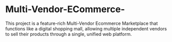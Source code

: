 # Multi-Vendor-ECommerce-
This project is a feature-rich Multi-Vendor Ecommerce Marketplace that functions like a digital shopping mall, allowing multiple independent vendors to sell their products through a single, unified web platform.
